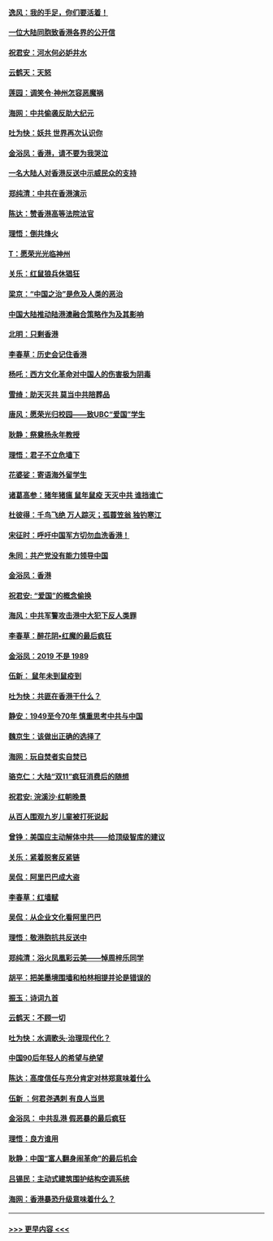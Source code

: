 #### [逸风：我的手足，你们要活着！](../pages/nsc993/n11676352.md?t=11241344) 
#### [一位大陆同胞致香港各界的公开信](../pages/nsc993/n11675761.md?t=11241344) 
#### [祝君安：河水何必妒井水](../pages/nsc993/n11675746.md?t=11241344) 
#### [云鹤天：天怒](../pages/nsc993/n11675718.md?t=11241344) 
#### [莲园：调笑令‧神州怎容恶魔祸](../pages/nsc993/n11675648.md?t=11241344) 
#### [海网：中共偷袭反助大纪元](../pages/nsc993/n11673515.md?t=11241344) 
#### [吐为快：妖共 世界再次认识你](../pages/nsc993/n11673506.md?t=11241344) 
#### [金浴凤：香港，请不要为我哭泣](../pages/nsc993/n11673248.md?t=11241344) 
#### [一名大陆人对香港反送中示威民众的支持](../pages/nsc993/n11672615.md?t=11241344) 
#### [郑纯清：中共在香港演示](../pages/nsc993/n11670539.md?t=11241344) 
#### [陈达：赞香港高等法院法官](../pages/nsc993/n11669542.md?t=11241344) 
#### [理悟：倒共烽火](../pages/nsc993/n11668844.md?t=11241344) 
#### [T：愿荣光光临神州](../pages/nsc993/n11668421.md?t=11241344) 
#### [关乐：红鼠狼兵休猖狂](../pages/nsc993/n11668378.md?t=11241344) 
#### [梁京：“中国之治”是危及人类的恶治](../pages/nsc993/n11668328.md?t=11241344) 
#### [中国大陆推动陆港澳融合策略作为及其影响](../pages/nsc993/n11668157.md?t=11241344) 
#### [北明：只剩香港](../pages/nsc993/n11668002.md?t=11241344) 
#### [李春草：历史会记住香港](../pages/nsc993/n11667927.md?t=11241344) 
#### [杨吒：西方文化革命对中国人的伤害极为阴毒](../pages/nsc993/n11664521.md?t=11241344) 
#### [雪绮：助天灭共 莫当中共陪葬品](../pages/nsc993/n11662650.md?t=11241344) 
#### [唐风：愿荣光归校园——致UBC“爱国”学生](../pages/nsc993/n11662194.md?t=11241344) 
#### [耿静：祭奠杨永年教授](../pages/nsc993/n11662514.md?t=11241344) 
#### [理悟：君子不立危墙下](../pages/nsc993/n11662172.md?t=11241344) 
#### [花婆娑：寄语海外留学生](../pages/nsc993/n11662121.md?t=11241344) 
#### [诸葛高参：猪年猪瘟 鼠年鼠疫 天灭中共 谁挡谁亡](../pages/nsc993/n11661980.md?t=11241344) 
#### [杜彼得：千鸟飞绝 万人踪灭；孤蓑笠翁 独钓寒江](../pages/nsc993/n11661170.md?t=11241344) 
#### [宋征时：呼吁中国军方切勿血洗香港！](../pages/nsc993/n11415318.md?t=11241344) 
#### [朱同：共产党没有能力领导中国](../pages/nsc993/n11660421.md?t=11241344) 
#### [金浴凤：香港](../pages/nsc993/n11660419.md?t=11241344) 
#### [祝君安: “爱国”的概念偷换](../pages/nsc993/n11659706.md?t=11241344) 
#### [海风：中共军警攻击港中大犯下反人类罪](../pages/nsc993/n11659632.md?t=11241344) 
#### [李春草：醉花阴•红魔的最后疯狂](../pages/nsc993/n11659287.md?t=11241344) 
#### [金浴凤：2019 不是 1989](../pages/nsc993/n11657663.md?t=11241344) 
#### [伍新： 鼠年未到鼠疫到](../pages/nsc993/n11655098.md?t=11241344) 
#### [吐为快：共匪在香港干什么？](../pages/nsc993/n11654891.md?t=11241344) 
#### [静安：1949至今70年 慎重思考中共与中国](../pages/nsc993/n11651244.md?t=11241344) 
#### [魏京生：该做出正确的选择了](../pages/nsc993/n11653084.md?t=11241344) 
#### [海网：玩自焚者实自焚已](../pages/nsc993/n11652423.md?t=11241344) 
#### [骆克仁：大陆“双11”疯狂消费后的随想](../pages/nsc993/n11652305.md?t=11241344) 
#### [祝君安: 浣溪沙·红朝晚景](../pages/nsc993/n11652258.md?t=11241344) 
#### [从百人围观九岁儿童被打死说起](../pages/nsc993/n11651030.md?t=11241344) 
#### [曾铮：美国应主动解体中共——给顶级智库的建议](../pages/nsc993/n11649888.md?t=11241344) 
#### [关乐：紧着脱套反紧链](../pages/nsc993/n11649069.md?t=11241344) 
#### [吴侃：阿里巴巴成大盗](../pages/nsc993/n11645523.md?t=11241344) 
#### [李春草：红墙赋](../pages/nsc993/n11646389.md?t=11241344) 
#### [吴侃：从企业文化看阿里巴巴](../pages/nsc993/n11645476.md?t=11241344) 
#### [理悟：敬港胞抗共反送中](../pages/nsc993/n11645466.md?t=11241344) 
#### [郑纯清：浴火凤凰彩云美——悼周梓乐同学](../pages/nsc993/n11645155.md?t=11241344) 
#### [胡平：把美墨境围墙和柏林相提并论是错误的](../pages/nsc993/n11645134.md?t=11241344) 
#### [振玉：诗词九首](../pages/nsc993/n11644081.md?t=11241344) 
#### [云鹤天：不顾一切](../pages/nsc993/n11643508.md?t=11241344) 
#### [吐为快：水调歌头·治理现代化？](../pages/nsc993/n11643485.md?t=11241344) 
#### [中国90后年轻人的希望与绝望](../pages/nsc993/n11642317.md?t=11241344) 
#### [陈达：高度信任与充分肯定对林郑意味着什么](../pages/nsc993/n11641441.md?t=11241344) 
#### [伍新 ：何君尧遇刺 有良人当思](../pages/nsc993/n11641503.md?t=11241344) 
#### [金浴凤： 中共乱港  假恶暴的最后疯狂](../pages/nsc993/n11641495.md?t=11241344) 
#### [理悟：良方谁用](../pages/nsc993/n11641463.md?t=11241344) 
#### [耿静：中国“富人翻身闹革命”的最后机会](../pages/nsc993/n11640655.md?t=11241344) 
#### [吕锡民：主动式建筑围护结构空调系统](../pages/nsc993/n11640168.md?t=11241344) 
#### [海网：香港暴恐升级意味着什么？](../pages/nsc993/n11635904.md?t=11241344) 

----
#### [ >>> 更早内容 <<< ](../indexes/nsc993-earlier.md)
